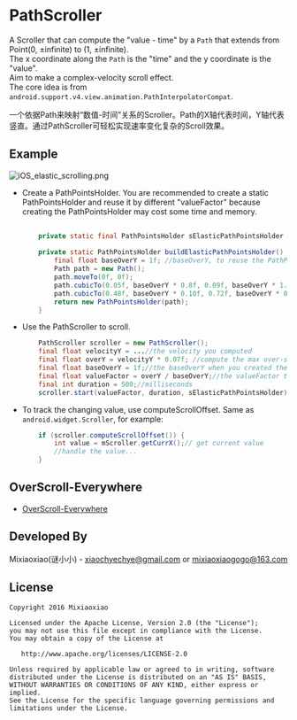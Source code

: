 PathScroller
===============

A Scroller that can compute the "value - time" by a `Path` that extends from Point(0, ±infinite) to (1, ±infinite).  
The x coordinate along the `Path` is the "time" and the y coordinate is the "value".  
Aim to make a complex-velocity scroll effect.  
The core idea is from `android.support.v4.view.animation.PathInterpolatorCompat`.  
  
一个依据Path来映射“数值-时间”关系的Scroller。Path的X轴代表时间，Y轴代表竖直。通过PathScroller可轻松实现速率变化复杂的Scroll效果。

Example 
-----

![iOS_elastic_scrolling.png](https://raw.github.com/Mixiaoxiao/PathScroller/master/pics/iOS_elastic_scrolling.png)

* Create a PathPointsHolder. You are recommended to create a static PathPointsHolder and reuse it by different "valueFactor" because creating the PathPointsHolder may cost some time and memory.
	```java
		
		private static final PathPointsHolder sElasticPathPointsHolder = buildElasticPathPointsHolder();
		
		private static PathPointsHolder buildElasticPathPointsHolder() {
			final float baseOverY = 1f; //baseOverY, to reuse the PathPointsHolder by different "valueFactor"(value = baseValue * valueFactor)
			Path path = new Path();
			path.moveTo(0f, 0f);
			path.cubicTo(0.05f, baseOverY * 0.8f, 0.09f, baseOverY * 1.20f, 0.21f, baseOverY * 0.88f);
			path.cubicTo(0.48f, baseOverY * 0.10f, 0.72f, baseOverY * 0.02f, 1f, 0f);
			return new PathPointsHolder(path);
		}
	```

* Use the PathScroller to scroll.
	```java
		PathScroller scroller = new PathScroller();
		final float velocityY = ...//the velocity you computed 
		final float overY = velocityY * 0.07f; //compute the max over-scroll y
		final float baseOverY = 1f;//the baseOverY when you created the PathPointsHolder
		final float valueFactor = overY / baseOverY;//the valueFactor to "scale" the baseOverY
		final int duration = 500;//milliseconds
		scroller.start(valueFactor, duration, sElasticPathPointsHolder); 
	```
	
* To track the changing value, use computeScrollOffset. Same as `android.widget.Scroller`, for example:
	```java
		if (scroller.computeScrollOffset()) {
			int value = mScroller.getCurrX();// get current value
			//handle the value...
		}
    ```

OverScroll-Everywhere
-----

* [OverScroll-Everywhere](https://github.com/Mixiaoxiao/OverScroll-Everywhere)


Developed By
------------

Mixiaoxiao(谜小小) - <xiaochyechye@gmail.com> or <mixiaoxiaogogo@163.com>



License
-----------

    Copyright 2016 Mixiaoxiao

    Licensed under the Apache License, Version 2.0 (the "License");
    you may not use this file except in compliance with the License.
    You may obtain a copy of the License at

       http://www.apache.org/licenses/LICENSE-2.0

    Unless required by applicable law or agreed to in writing, software
    distributed under the License is distributed on an "AS IS" BASIS,
    WITHOUT WARRANTIES OR CONDITIONS OF ANY KIND, either express or implied.
    See the License for the specific language governing permissions and
    limitations under the License.
